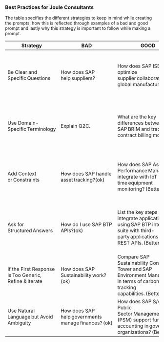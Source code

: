 ### Best Practices for Joule Consultants ###

The table specifies the different strategies to keep in mind while creating the prompts, how this is reflected through examples of a bad and good prompt and lastly why this strategy is important to follow while making a prompt.

|Strategy|BAD​|GOOD​|Why?​|
|--------|---|----|----|
Be Clear and Specific Questions​|How does SAP help suppliers?​|How does SAP ISBN optimize supplier collaboration in global manufacturing?​ |More specific keywords help both keyword-based retrieval and vector search retrieval to provide relevant results.​ 
Use Domain-Specific Terminology​|Explain Q2C.​|What are the key differences between SAP BRIM and traditional contract billing models?​|Avoid generic words and abbreviations. Use SAP and industry terminology to match with RAG strategies for grouping texts together logically (aka. chunking)​ 
Add Context or Constraints​|How does SAP handle asset tracking?(ok)​|How does SAP Asset Performance Management integrate with IoT for real-time equipment monitoring? (Better)​ |Adding various context (e.g., industry, methodology, dataset) filters irrelevant chunks and ensures the answer is tailored to your intent.​ 
Ask for Structured Answers​|How do I use SAP BTP APIs?(ok)​|List the key steps to integrate applications using SAP BTP integration suite with third-party applications using REST APIs. (Better)​ |Structured prompts guide the AI in formatting responses clearly. This works well with summary-based chunks (e.g., pre-structured knowledge)​ 
If the First Response is Too Generic, Refine & Iterate​|How does SAP Sustainability work?​(ok)​|Compare SAP Sustainability Control Tower and SAP Environment Management in terms of carbon tracking capabilities. (Better)​ |Encourages the system to retrieve multiple relevant chunks instead of just one.​ 
Use Natural Language but Avoid Ambiguity​|How does SAP help governments manage finances? (ok)​|How does SAP S/4HANA Public Sector Management (PSM) support fund accounting in government organizations? (Better)​|Avoids ambiguous words and encourages precision in retrieval.​ 

